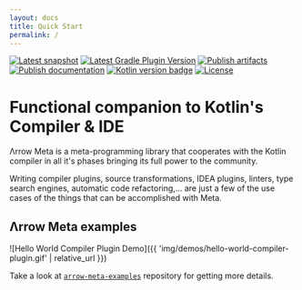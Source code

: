 ```yaml
---
layout: docs
title: Quick Start
permalink: /
---
```


[![Latest snapshot](https://img.shields.io/maven-metadata/v?color=%230576b6&label=latest%20snapshot&metadataUrl=https%3A%2F%2Foss.jfrog.org%2Fartifactory%2Foss-snapshot-local%2Fio%2Farrow-kt%2Farrow-meta-compiler-plugin%2Fmaven-metadata.xml)](https://oss.jfrog.org/artifactory/oss-snapshot-local/io/arrow-kt/arrow-meta-compiler-plugin/)
[![Latest Gradle Plugin Version](https://img.shields.io/maven-metadata/v?color=%230576b6&label=latest%20Gradle%20Plugin%20version&metadataUrl=https%3A%2F%2Fplugins.gradle.org%2Fm2%2Fio%2Farrow-kt%2Farrow%2Fio.arrow-kt.arrow.gradle.plugin%2Fmaven-metadata.xml)](https://plugins.gradle.org/plugin/io.arrow-kt.arrow)
[![Publish artifacts](https://github.com/arrow-kt/arrow-meta/workflows/Publish%20Artifacts/badge.svg)](https://github.com/arrow-kt/arrow-meta/actions?query=workflow%3A%22Publish+Artifacts%22)
[![Publish documentation](https://github.com/arrow-kt/arrow-meta/workflows/Publish%20Documentation/badge.svg)](https://github.com/arrow-kt/arrow-meta/actions?query=workflow%3A%22Publish+Documentation%22)
[![Kotlin version badge](https://img.shields.io/badge/kotlin-1.3-blue.svg)](https://kotlinlang.org/docs/reference/whatsnew13.html)
[![License](https://img.shields.io/badge/License-Apache%202.0-blue.svg)](http://www.apache.org/licenses/LICENSE-2.0)

# Functional companion to Kotlin's Compiler & IDE

Λrrow Meta is a meta-programming library that cooperates with the Kotlin compiler in all it's phases bringing its full power to the community.

Writing compiler plugins, source transformations, IDEA plugins, linters, type search engines, automatic code refactoring,... are just a few of the use cases of the things that can be accomplished with Meta.

## Λrrow Meta examples

![Hello World Compiler Plugin Demo]({{ 'img/demos/hello-world-compiler-plugin.gif' | relative_url }})

Take a look at [`arrow-meta-examples`](https://github.com/arrow-kt/arrow-meta-examples) repository for getting more details.
